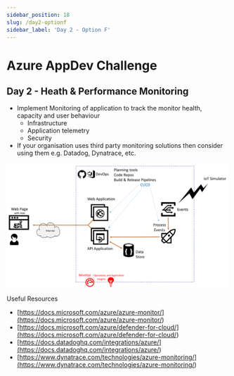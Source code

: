 ```yaml
---
sidebar_position: 18
slug: /day2-optionf
sidebar_label: 'Day 2 - Option F'
---
```

# Azure AppDev Challenge

## Day 2 - Heath & Performance Monitoring

- Implement Monitoring of application to track the monitor health, capacity and user behaviour
  - Infrastructure
  - Application telemetry
  - Security
- If your organisation uses third party monitoring solutions then consider using them e.g. Datadog, Dynatrace, etc.

![alttext](../images/slide19.png)

Useful Resources

- [https://docs.microsoft.com/azure/azure-monitor/](<https://docs.microsoft.com/azure/azure-monitor/>)
- [https://docs.microsoft.com/azure/defender-for-cloud/](<https://docs.microsoft.com/azure/defender-for-cloud/>)
- [https://docs.datadoghq.com/integrations/azure/](<https://docs.datadoghq.com/integrations/azure/>)
- [https://www.dynatrace.com/technologies/azure-monitoring/](<https://www.dynatrace.com/technologies/azure-monitoring/>)
